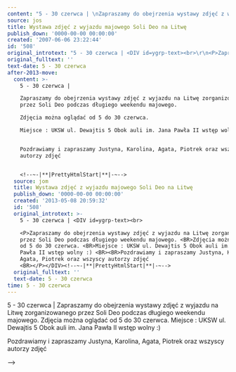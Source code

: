 ```yaml
---
content: "5 - 30 czerwca | \nZapraszamy do obejrzenia wystawy zdjęć z wyjazdu na Litwę zorganizowanego przez Soli Deo podczas długiego weekendu majowego. \nZdjęcia można oglądać od 5 do 30 czerwca. \nMiejsce : UKSW ul. Dewajtis 5 Obok auli im. Jana Pawła II wstęp wolny :) \n\nPozdrawiamy i zapraszamy Justyna, Karolina, Agata, Piotrek oraz wszyscy autorzy zdjęć \n\n<!--~-|**|PrettyHtmlStart|**|-~-->\n\n<!--CONTENT FROM OLD SERVER (jos before 2013): 5 - 30 czerwca | \n\r\n\nZapraszamy do obejrzenia wystawy zdjęć z wyjazdu na Litwę zorganizowanego przez Soli Deo podczas długiego weekendu majowego. \nZdjęcia można oglądać od 5 do 30 czerwca. \nMiejsce : UKSW ul. Dewajtis 5 Obok auli im. Jana Pawła II wstęp wolny :) \n\nPozdrawiamy i zapraszamy Justyna, Karolina, Agata, Piotrek oraz wszyscy autorzy zdjęć \n\n<!--~-|**|PrettyHtmlStart|**|-~-->\n-->"
source: jos
title: Wystawa zdjęć z wyjazdu majowego Soli Deo na Litwę
publish_down: '0000-00-00 00:00:00'
created: '2007-06-06 23:22:44'
id: '508'
original_introtext: "5 - 30 czerwca | <DIV id=ygrp-text><br>\r\n<P>Zapraszamy do obejrzenia wystawy zdjęć z wyjazdu na Litwę zorganizowanego przez Soli Deo podczas długiego weekendu majowego. <BR>Zdjęcia można oglądać od 5 do 30 czerwca. <BR>Miejsce : UKSW ul. Dewajtis 5 Obok auli im. Jana Pawła II wstęp wolny :) <BR><BR>Pozdrawiamy i zapraszamy Justyna, Karolina, Agata, Piotrek oraz wszyscy autorzy zdjęć <BR></P></DIV><!--~-|**|PrettyHtmlStart|**|-~-->"
original_fulltext: ''
text-date: 5 - 30 czerwca
after-2013-move:
  content: >-
    5 - 30 czerwca | 

    Zapraszamy do obejrzenia wystawy zdjęć z wyjazdu na Litwę zorganizowanego
    przez Soli Deo podczas długiego weekendu majowego. 

    Zdjęcia można oglądać od 5 do 30 czerwca. 

    Miejsce : UKSW ul. Dewajtis 5 Obok auli im. Jana Pawła II wstęp wolny :) 


    Pozdrawiamy i zapraszamy Justyna, Karolina, Agata, Piotrek oraz wszyscy
    autorzy zdjęć 


    <!--~-|**|PrettyHtmlStart|**|-~-->
  source: jom
  title: Wystawa zdjęć z wyjazdu majowego Soli Deo na Litwę
  publish_down: '0000-00-00 00:00:00'
  created: '2013-05-08 20:59:32'
  id: '508'
  original_introtext: >-
    5 - 30 czerwca | <DIV id=ygrp-text><br>

    <P>Zapraszamy do obejrzenia wystawy zdjęć z wyjazdu na Litwę zorganizowanego
    przez Soli Deo podczas długiego weekendu majowego. <BR>Zdjęcia można oglądać
    od 5 do 30 czerwca. <BR>Miejsce : UKSW ul. Dewajtis 5 Obok auli im. Jana
    Pawła II wstęp wolny :) <BR><BR>Pozdrawiamy i zapraszamy Justyna, Karolina,
    Agata, Piotrek oraz wszyscy autorzy zdjęć
    <BR></P></DIV><!--~-|**|PrettyHtmlStart|**|-~-->
  original_fulltext: ''
  text-date: 5 - 30 czerwca
time: 5 - 30 czerwca
---
```

5 - 30 czerwca | 
Zapraszamy do obejrzenia wystawy zdjęć z wyjazdu na Litwę zorganizowanego przez Soli Deo podczas długiego weekendu majowego. 
Zdjęcia można oglądać od 5 do 30 czerwca. 
Miejsce : UKSW ul. Dewajtis 5 Obok auli im. Jana Pawła II wstęp wolny :) 

Pozdrawiamy i zapraszamy Justyna, Karolina, Agata, Piotrek oraz wszyscy autorzy zdjęć 

<!--~-|**|PrettyHtmlStart|**|-~-->

<!--CONTENT FROM OLD SERVER (jos before 2013): 5 - 30 czerwca | 


Zapraszamy do obejrzenia wystawy zdjęć z wyjazdu na Litwę zorganizowanego przez Soli Deo podczas długiego weekendu majowego. 
Zdjęcia można oglądać od 5 do 30 czerwca. 
Miejsce : UKSW ul. Dewajtis 5 Obok auli im. Jana Pawła II wstęp wolny :) 

Pozdrawiamy i zapraszamy Justyna, Karolina, Agata, Piotrek oraz wszyscy autorzy zdjęć 

<!--~-|**|PrettyHtmlStart|**|-~-->
-->

<!--{{json:{"created_date":"2007-06-06 23:22:44","publish_down":"0000-00-00 00:00:00","id":"508"}}}-->